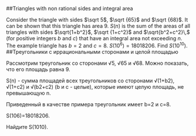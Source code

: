 ##Triangles with non rational sides and integral area

Consider the triangle with sides $\sqrt 5$, $\sqrt {65}$ and $\sqrt {68}$.
It can be shown that this triangle has area $9$.
$S(n)$ is the sum of the areas of  all triangles with sides $\sqrt{1+b^2}$, $\sqrt {1+c^2}$ and $\sqrt{b^2+c^2}\,$ (for positive integers $b$ and $c$) that have an integral area not exceeding $n$.
The example triangle has $b=2$ and $c=8$.
$S(10^6)=18018206$.
Find $S(10^{10})$.
##Треугольники с иррациональными сторонами и целой площадью


Рассмотрим треугольник со сторонами
√5, 
√65 и 
√68.
Можно показать, что его площадь равна 9.


S(n) - сумма площадей всех треугольников со сторонами 
√(1+b2), 
√(1+c2) и 
√(b2+c2) (b и c - целые), которые имеют целую площадь, не превышающую n.


Приведенный в качестве примера треугольник имеет b=2 и c=8.


S(106)=18018206.


Найдите S(1010).

